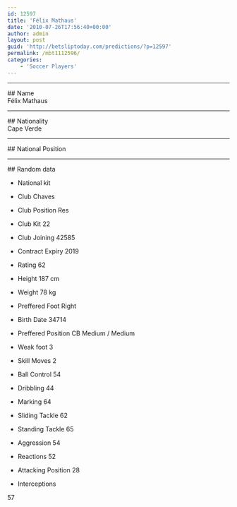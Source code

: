 ```yaml
---
id: 12597
title: 'Félix Mathaus'
date: '2010-07-26T17:56:40+00:00'
author: admin
layout: post
guid: 'http://betsliptoday.com/predictions/?p=12597'
permalink: /mbt1112596/
categories:
    - 'Soccer Players'
---
```


- - - - - -

\## Name  
 Félix Mathaus

- - - - - -

\## Nationality  
 Cape Verde

- - - - - -

\## National Position

- - - - - -

\## Random data

- National kit
- Club
 Chaves

- Club Position
 Res

- Club Kit
 22

- Club Joining
 42585

- Contract Expiry
 2019

- Rating
 62

- Height
 187 cm

- Weight
 78 kg

- Preffered Foot
 Right

- Birth Date
 34714

- Preffered Position
 CB Medium / Medium

- Weak foot
 3

- Skill Moves
 2

- Ball Control
 54

- Dribbling
 44

- Marking
 64

- Sliding Tackle
 62

- Standing Tackle
 65

- Aggression
 54

- Reactions
 52

- Attacking Position
 28

- Interceptions

 57